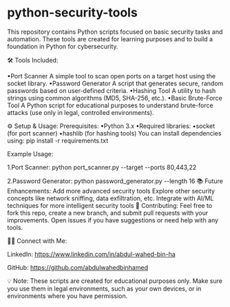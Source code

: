 # python-security-tools

This repository contains Python scripts focused on basic security tasks and automation. These tools are created for learning purposes and to build a foundation in Python for cybersecurity.

🛠️ Tools Included:

•Port Scanner
A simple tool to scan open ports on a target host using the socket library.
•Password Generator
A script that generates secure, random passwords based on user-defined criteria.
•Hashing Tool
A utility to hash strings using common algorithms (MD5, SHA-256, etc.).
•Basic Brute-Force Tool
A Python script for educational purposes to understand brute-force attacks (use only in legal, controlled environments).

⚙️ Setup & Usage:
Prerequisites:
•Python 3.x
•Required libraries:
•socket (for port scanner)
•hashlib (for hashing tools)
You can install dependencies using:
pip install -r requirements.txt

Example Usage:

1.Port Scanner:
python port_scanner.py --target <IP> --ports 80,443,22

2.Password Generator:
python password_generator.py --length 16
📚 Future Enhancements:
Add more advanced security tools
Explore other security concepts like network sniffing, data exfiltration, etc.
Integrate with AI/ML techniques for more intelligent security tools
🔗 Contributing:
Feel free to fork this repo, create a new branch, and submit pull requests with your improvements. Open issues if you have suggestions or need help with any tools.

👨‍💻 Connect with Me:

LinkedIn: https://www.linkedin.com/in/abdul-wahed-bin-ha

GitHub: https://github.com/abdulwahedbinhamed

💡 Note:
These scripts are created for educational purposes only. Make sure you use them in legal environments, such as your own devices, or in environments where you have permission.
